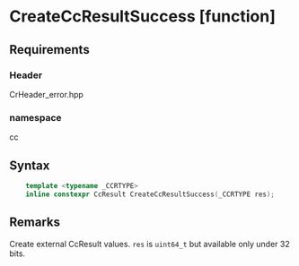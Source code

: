 # CreateCcResultSuccess [function]

## Requirements
### Header
CrHeader_error.hpp
### namespace
cc

## Syntax


```C++
	template <typename _CCRTYPE>
	inline constexpr CcResult CreateCcResultSuccess(_CCRTYPE res);
```

## Remarks

Create external CcResult values.
`res` is `uint64_t` but available only under 32 bits.

